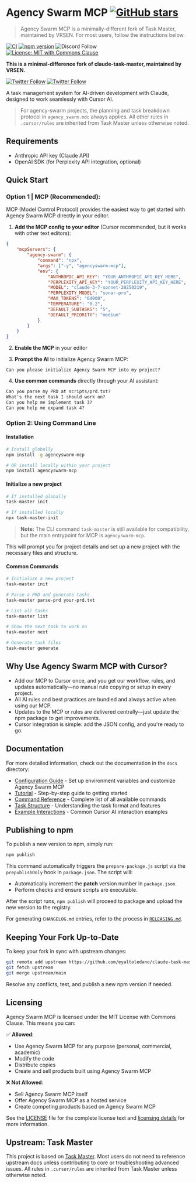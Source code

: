 # Agency Swarm MCP [![GitHub stars](https://img.shields.io/github/stars/VRSEN/agency-swarm-mcp?style=social)](https://github.com/VRSEN/agency-swarm-mcp/stargazers)

> Agency Swarm MCP is a minimally-different fork of Task Master, maintained by VRSEN. For most users, follow the instructions below.

[![CI](https://github.com/VRSEN/agency-swarm-mcp/actions/workflows/ci.yml/badge.svg)](https://github.com/VRSEN/agency-swarm-mcp/actions/workflows/ci.yml) [![npm version](https://badge.fury.io/js/agency-swarm-mcp.svg)](https://badge.fury.io/js/agency-swarm-mcp) ![Discord Follow](https://dcbadge.limes.pink/api/server/https://discord.gg/cw2xBaWfFM?style=flat) [![License: MIT with Commons Clause](https://img.shields.io/badge/license-MIT%20with%20Commons%20Clause-blue.svg)](LICENSE)

**This is a minimal-difference fork of claude-task-master, maintained by VRSEN.**

[![Twitter Follow](https://img.shields.io/twitter/follow/__vrsen__?style=flat)](https://x.com/__vrsen__)
[![Twitter Follow](https://img.shields.io/twitter/follow/nicko_ai?style=flat)](https://x.com/nicko_ai)

A task management system for AI-driven development with Claude, designed to work seamlessly with Cursor AI.

> For agency-swarm projects, the planning and task breakdown protocol in `agency_swarm.mdc` always applies. All other rules in `.cursor/rules` are inherited from Task Master unless otherwise noted.

## Requirements

- Anthropic API key (Claude API)
- OpenAI SDK (for Perplexity API integration, optional)

## Quick Start

### Option 1 | MCP (Recommended):

MCP (Model Control Protocol) provides the easiest way to get started with Agency Swarm MCP directly in your editor.

1. **Add the MCP config to your editor** (Cursor recommended, but it works with other text editors):

```json
{
	"mcpServers": {
		"agency-swarm": {
			"command": "npx",
			"args": ["-y", "agencyswarm-mcp"],
			"env": {
				"ANTHROPIC_API_KEY": "YOUR_ANTHROPIC_API_KEY_HERE",
				"PERPLEXITY_API_KEY": "YOUR_PERPLEXITY_API_KEY_HERE",
				"MODEL": "claude-3-7-sonnet-20250219",
				"PERPLEXITY_MODEL": "sonar-pro",
				"MAX_TOKENS": "64000",
				"TEMPERATURE": "0.2",
				"DEFAULT_SUBTASKS": "5",
				"DEFAULT_PRIORITY": "medium"
			}
		}
	}
}
```

2. **Enable the MCP** in your editor

3. **Prompt the AI** to initialize Agency Swarm MCP:

```
Can you please initialize Agency Swarm MCP into my project?
```

4. **Use common commands** directly through your AI assistant:

```txt
Can you parse my PRD at scripts/prd.txt?
What's the next task I should work on?
Can you help me implement task 3?
Can you help me expand task 4?
```

### Option 2: Using Command Line

#### Installation

```bash
# Install globally
npm install -g agencyswarm-mcp

# OR install locally within your project
npm install agencyswarm-mcp
```

#### Initialize a new project

```bash
# If installed globally
task-master init

# If installed locally
npx task-master-init
```

> **Note:** The CLI command `task-master` is still available for compatibility, but the main entrypoint for MCP is `agencyswarm-mcp`.

This will prompt you for project details and set up a new project with the necessary files and structure.

#### Common Commands

```bash
# Initialize a new project
task-master init

# Parse a PRD and generate tasks
task-master parse-prd your-prd.txt

# List all tasks
task-master list

# Show the next task to work on
task-master next

# Generate task files
task-master generate
```

## Why Use Agency Swarm MCP with Cursor?

- Add our MCP to Cursor once, and you get our workflow, rules, and updates automatically—no manual rule copying or setup in every project.
- All AI rules and best practices are bundled and always active when using our MCP.
- Updates to the MCP or rules are delivered centrally—just update the npm package to get improvements.
- Cursor integration is simple: add the JSON config, and you're ready to go.

## Documentation

For more detailed information, check out the documentation in the `docs` directory:

- [Configuration Guide](docs/configuration.md) - Set up environment variables and customize Agency Swarm MCP
- [Tutorial](docs/tutorial.md) - Step-by-step guide to getting started
- [Command Reference](docs/command-reference.md) - Complete list of all available commands
- [Task Structure](docs/task-structure.md) - Understanding the task format and features
- [Example Interactions](docs/examples.md) - Common Cursor AI interaction examples

## Publishing to npm

To publish a new version to npm, simply run:

```bash
npm publish
```

This command automatically triggers the `prepare-package.js` script via the `prepublishOnly` hook in `package.json`. The script will:
- Automatically increment the **patch** version number in `package.json`.
- Perform checks and ensure scripts are executable.

After the script runs, `npm publish` will proceed to package and upload the new version to the registry.

For generating `CHANGELOG.md` entries, refer to the process in [`RELEASING.md`](RELEASING.md).

## Keeping Your Fork Up-to-Date

To keep your fork in sync with upstream changes:

```bash
git remote add upstream https://github.com/eyaltoledano/claude-task-master.git
git fetch upstream
git merge upstream/main
```

Resolve any conflicts, test, and publish a new npm version if needed.

## Licensing

Agency Swarm MCP is licensed under the MIT License with Commons Clause. This means you can:

✅ **Allowed**:

- Use Agency Swarm MCP for any purpose (personal, commercial, academic)
- Modify the code
- Distribute copies
- Create and sell products built using Agency Swarm MCP

❌ **Not Allowed**:

- Sell Agency Swarm MCP itself
- Offer Agency Swarm MCP as a hosted service
- Create competing products based on Agency Swarm MCP

See the [LICENSE](LICENSE) file for the complete license text and [licensing details](docs/licensing.md) for more information.

## Upstream: Task Master

This project is based on [Task Master](https://github.com/eyaltoledano/claude-task-master). Most users do not need to reference upstream docs unless contributing to core or troubleshooting advanced issues. All rules in `.cursor/rules` are inherited from Task Master unless otherwise noted.
